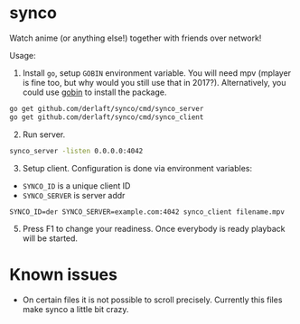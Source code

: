 # synco

Watch anime (or anything else!) together with friends over network!

Usage:

1. Install `go`, setup `GOBIN` environment variable. You will need mpv (mplayer is fine too, but why would you still use that in 2017?). Alternatively, you could use [gobin](https://github.com/myitcv/gobin) to install the package.

```bash
go get github.com/derlaft/synco/cmd/synco_server
go get github.com/derlaft/synco/cmd/synco_client
```

2. Run server.

```bash
synco_server -listen 0.0.0.0:4042
```

3. Setup client. Configuration is done via environment variables:

* `SYNCO_ID` is a unique client ID
* `SYNCO_SERVER` is server addr

```
SYNCO_ID=der SYNCO_SERVER=example.com:4042 synco_client filename.mpv
```

5. Press F1 to change your readiness. Once everybody is ready playback will be started.


# Known issues

* On certain files it is not possible to scroll precisely. Currently this files make synco a little bit crazy.
